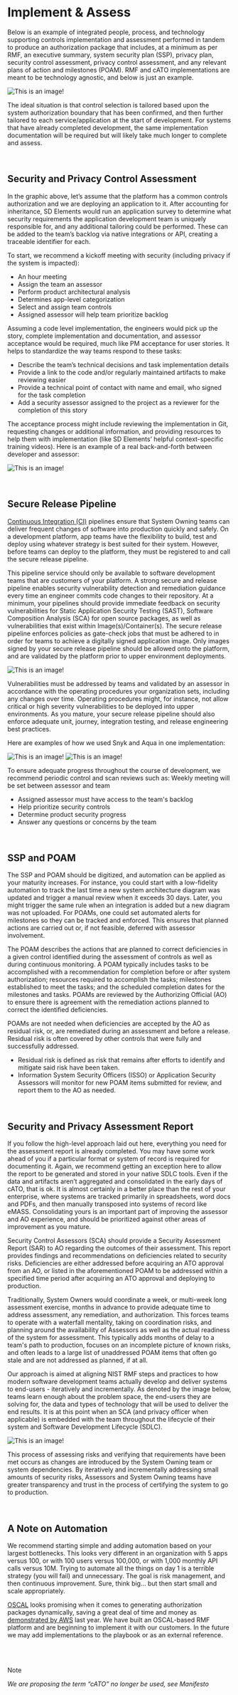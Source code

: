 # Implement & Assess

Below is an example of integrated people, process, and technology supporting controls implementation and assessment performed in tandem to produce an authorization package that includes, at a minimum as per RMF, an executive summary, system security plan (SSP), privacy plan, security control assessment, privacy control assessment, and any relevant plans of action and milestones (POAM). RMF and cATO implementations are meant to be technology agnostic, and below is just an example.

![This is an image!](images/people-process.png)

The ideal situation is that control selection is tailored based upon the system authorization boundary that has been confirmed, and then further tailored to each service/application at the start of development. For systems that have already completed development, the same implementation documentation will be required but will likely take much longer to complete and assess.

<br/>

## Security and Privacy Control Assessment

In the graphic above, let’s assume that the platform has a common controls authorization and we are deploying an application to it. After accounting for inheritance, SD Elements would run an application survey to determine what security requirements the application development team is uniquely responsible for, and any additional tailoring could be performed. These can be added to the team’s backlog via native integrations or API, creating a traceable identifier for each. 

To start, we recommend a kickoff meeting with security (including privacy if the system is impacted):
- An hour meeting
- Assign the team an assessor
- Perform product architectural analysis
- Determines app-level categorization
- Select and assign team controls
- Assigned assessor will help team prioritize backlog

Assuming a code level implementation, the engineers would pick up the story, complete implementation and documentation, and assessor acceptance would be required, much like PM acceptance for user stories. It helps to standardize the way teams respond to these tasks:
- Describe the team’s technical decisions and task implementation details
- Provide a link to the code and/or regularly maintained artifacts to make reviewing easier
- Provide a technical point of contact with name and email, who signed for the task completion
- Add a security assessor assigned to the project as a reviewer for the completion of this story

The acceptance process might include reviewing the implementation in Git, requesting changes or additional information, and providing resources to help them with implementation (like SD Elements’ helpful context-specific training videos). Here is an example of a real back-and-forth between developer and assessor:

![This is an image!](images/example-task.png)

<br/>

## Secure Release Pipeline

[Continuous Integration (CI)](https://www.martinfowler.com/articles/continuousIntegration.html) pipelines ensure that System Owning teams can deliver frequent changes of software into production quickly and safely. On a development platform, app teams have the flexibility to build, test and deploy using whatever strategy is best suited for their system. However, before teams can deploy to the platform, they must be registered to and call the secure release pipeline.

This pipeline service should only be available to software development teams that are customers of your platform. A strong secure and release pipeline enables security vulnerability detection and remediation guidance every time an engineer commits code changes to their repository. At a minimum, your pipelines should provide immediate feedback on security vulnerabilities for Static Application Security Testing (SAST), Software Composition Analysis (SCA) for open source packages, as well as vulnerabilities that exist within Image(s)/Container(s). The secure release pipeline enforces policies as gate-check jobs that must be adhered to in order for teams to achieve a digitally signed application image. Only images signed by your secure release pipeline should be allowed onto the platform, and are validated by the platform prior to upper environment deployments.

![This is an image!](images/secrel.png)

Vulnerabilities must be addressed by teams and validated by an assessor in accordance with the operating procedures your organization sets, including any changes over time. Operating procedures might, for instance, not allow critical or high severity vulnerabilities to be deployed into upper environments. As you mature, your secure release pipeline should also enforce adequate unit, journey, integration testing, and release engineering best practices. 

Here are examples of how we used Snyk and Aqua in one implementation:

![This is an image!](images/snyk.png)
![This is an image!](images/aqua.png)

To ensure adequate progress throughout the course of development, we recommend periodic control and scan reviews such as:
Weekly meeting will be set between assessor and team
- Assigned assessor must have access to the team's backlog
- Help prioritize security controls
- Determine product security progress
- Answer any questions or concerns by the team

<br/>

## SSP and POAM

The SSP and POAM should be digitized, and automation can be applied as your maturity increases. For instance, you could start with a low-fidelity automation to track the last time a new system architecture diagram was updated and trigger a manual review when it exceeds 30 days. Later, you might trigger the same rule when an integration is added but a new diagram was not uploaded. For POAMs, one could set automated alerts for milestones so they can be tracked and enforced. This ensures that planned actions are carried out or, if not feasible, deferred with assessor involvement.

The POAM describes the actions that are planned to correct deficiencies in a given control identified during the assessment of controls as well as during continuous monitoring. A POAM typically includes tasks to be accomplished with a recommendation for completion before or after system authorization; resources required to accomplish the tasks; milestones established to meet the tasks; and the scheduled completion dates for the milestones and tasks. POAMs are reviewed by the Authorizing Official (AO) to ensure there is agreement with the remediation actions planned to correct the identified deficiencies.

POAMs are not needed when deficiencies are accepted by the AO as residual risk, or, are remediated during an assessment and before a release. Residual risk is often covered by other controls that were fully and successfully addressed.
- Residual risk is defined as risk that remains after efforts to identify and mitigate said risk have been taken.
- Information System Security Officers (ISSO) or Application Security Assessors will monitor for new POAM items submitted for review, and report them to the AO as needed.

<br/>

## Security and Privacy Assessment Report

If you follow the high-level approach laid out here, everything you need for the assessment report is already completed. You may have some work ahead of you if a particular format or system of record is required for documenting it. Again, we recommend getting an exception here to allow the report to be generated and stored in your native SDLC tools. Even if the data and artifacts aren’t aggregated and consolidated in the early days of cATO, that is ok. It is almost certainly in a better place than the rest of your enterprise, where systems are tracked primarily in spreadsheets, word docs and PDFs, and then manually transposed into systems of record like eMASS. Consolidating yours is an important part of improving the assessor and AO experience, and should be prioritized against other areas of improvement as you mature.

Security Control Assessors (SCA) should provide a Security Assessment Report (SAR) to AO regarding the outcomes of their assessment. This report provides findings and recommendations on deficiencies related to security risks. Deficiencies are either addressed before acquiring an ATO approval from an AO, or listed in the aforementioned POAM to be addressed within a specified time period after acquiring an ATO approval and deploying to production.

Traditionally, System Owners would coordinate a week, or multi-week long assessment exercise, months in advance to provide adequate time to address assessment, any remediation, and authorization. This forces teams to operate with a waterfall mentality, taking on coordination risks, and planning around the availability of Assessors as well as the actual readiness of the system for assessment. This typically adds months of delay to a team's path to production, focuses on an incomplete picture of known risks, and often leads to a large list of unaddressed POAM items that often go stale and are not addressed as planned, if at all.

Our approach is aimed at aligning NIST RMF steps and practices to how modern software development teams actually develop and deliver systems to end-users - iteratively and incrementally. As denoted by the image below, teams learn enough about the problem space, the end-users they are solving for, the data and types of technology that will be used to deliver the end results. It is at this point when an SCA (and privacy officer when applicable) is embedded with the team throughout the lifecycle of their system and Software Development Lifecycle (SDLC). 

![This is an image!](images/embed-assessors.png)

This process of assessing risks and verifying that requirements have been met occurs as changes are introduced by the System Owning team or system dependencies. By iteratively and incrementally addressing small amounts of security risks, Assessors and System Owning teams have greater transparency and trust in the process of certifying the system to go to production.

<br/>

## A Note on Automation

We recommend starting simple and adding automation based on your largest bottlenecks. This looks very different in an organization with 5 apps versus 100, or with 100 users versus 100,000, or with 1,000 monthly API calls versus 10M. Trying to automate all the things on day 1 is a terrible strategy (you will fail) and unnecessary. The goal is risk management, and then continuous improvement. Sure, think big… but then start small and scale appropriately.

[OSCAL](https://pages.nist.gov/OSCAL/) looks promising when it comes to generating authorization packages dynamically, saving a great deal of time and money as [demonstrated by AWS](https://aws.amazon.com/blogs/security/aws-achieves-the-first-oscal-format-system-security-plan-submission-to-fedramp/) last year. We have built an OSCAL-based RMF platform and are beginning to implement it with our customers. In the future we may add implementations to the playbook or as an external reference.

<br/><br/>

> [!NOTE]
> *We are proposing the term “cATO” no longer be used, see Manifesto*
